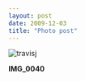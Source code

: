 ```yaml
---
layout: post
date: 2009-12-03
title: "Photo post"
---
```

![travisj](/images/17dc5db0eb154d74cb5151588b5945f6c07ee9482d93dd20bc8e448a9eeadee3.jpg)

<b>IMG_0040</b>